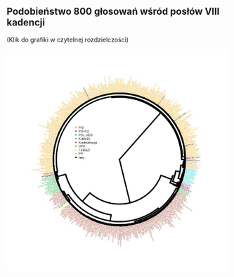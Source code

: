  ## Podobieństwo 800 głosowań wśród posłów VIII kadencji

(Klik do grafiki w czytelnej rozdzielczości)

[![](RESULT.jpg)](RESULT.pdf)
